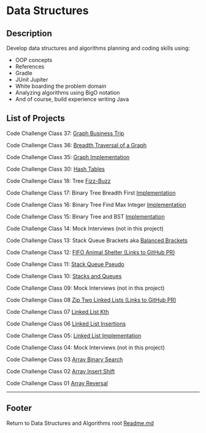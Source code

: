 # Data Structures

## Description

Develop data structures and algorithms planning and coding skills using:

- OOP concepts
- References
- Gradle
- JUnit Jupiter
- White boarding the problem domain
- Analyzing algorithms using BigO notation
- And of course, build experience writing Java

## List of Projects

Code Challenge Class 37: [Graph Business Trip](./res/graphs/graphBusinessTrip-README.md)

Code Challenge Class 36: [Breadth Traversal of a Graph](./res/graphs/breadthTraverseGraph-README.md)

Code Challenge Class 35: [Graph Implementation](./res/graphs/graphs-README.md)

Code Challenge Class 30: [Hash Tables](./res/hashtables/hash-table-README.md)

Code Challenge Class 18: Tree [Fizz-Buzz](./res/trees/README-tree-fizz-buzz.md)

Code Challenge Class 17: Binary Tree Breadth First [Implementation](./res/trees/tree-breadth-first.md)

Code Challenge Class 16: Binary Tree Find Max Integer [Implementation](./res/trees/treemax-readme.md)

Code Challenge Class 15: Binary Tree and BST [Implementation](./res/trees/README-trees.md)

Code Challenge Class 14: Mock Interviews (not in this project)

Code Challenge Class 13: Stack Queue Brackets aka [Balanced Brackets](./res/stack-and-queue/BalancedBracketsREADME.md)

Code Challenge Class 12: [FIFO Animal Shelter (Links to GitHub PR)](https://github.com/mScottEvans/data-structures-and-algorithms/pull/36)

Code Challenge Class 11: [Stack Queue Pseudo](./res/stack-and-queue/PseudoQueueREADME.md)

Code Challenge Class 10: [Stacks and Queues](./res/stack-and-queue/stacks-and-queues-README.md)

Code Challenge Class 09: Mock Interviews (not in this project)

Code Challenge Class 08 [Zip Two Linked Lists (Links to GitHub PR)](https://github.com/AbdulahiMohamud/data-structures-and-algorithms/pull/21)

Code Challenge Class 07 [Linked List Kth](./res/linked-lists/linked-lists-README.md)

Code Challenge Class 06 [Linked List Insertions](./res/linked-lists/linked-lists-README.md)

Code Challenge Class 05: [Linked List Implementation](./res/linked-lists/linked-lists-README.md)

Code Challenge Class 04: Mock Interviews (not in this project)

Code Challenge Class 03 [Array Binary Search](./res/array-binary-search/readme.md)

Code Challenge Class 02 [Array Insert Shift](./res/arr-insert-shift/array-insert-shift.md)

Code Challenge Class 01 [Array Reversal](./res/array-reverse/README.md)

-- -

## Footer

Return to Data Structures and Algorithms root [Readme.md](../../README.md)
